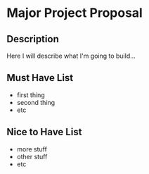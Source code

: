 # Major Project Proposal

## Description

Here I will describe what I'm going to build...

## Must Have List

- first thing
- second thing
- etc

## Nice to Have List

- more stuff
- other stuff
- etc
